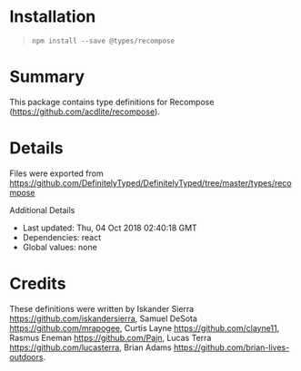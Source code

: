 # Installation
> `npm install --save @types/recompose`

# Summary
This package contains type definitions for Recompose (https://github.com/acdlite/recompose).

# Details
Files were exported from https://github.com/DefinitelyTyped/DefinitelyTyped/tree/master/types/recompose

Additional Details
 * Last updated: Thu, 04 Oct 2018 02:40:18 GMT
 * Dependencies: react
 * Global values: none

# Credits
These definitions were written by Iskander Sierra <https://github.com/iskandersierra>, Samuel DeSota <https://github.com/mrapogee>, Curtis Layne <https://github.com/clayne11>, Rasmus Eneman <https://github.com/Pajn>, Lucas Terra <https://github.com/lucasterra>, Brian Adams <https://github.com/brian-lives-outdoors>.
